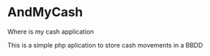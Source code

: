 # AndMyCash
Where is my cash application

This is a simple php aplication to store cash movements in a BBDD
